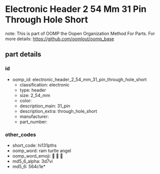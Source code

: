 # Electronic Header 2 54 Mm 31 Pin Through Hole Short  

note: This is part of OOMP the Oopen Organization Method For Parts. For more details: https://github.com/oomlout/oomp_base

##  part details





### id
* oomp_id: electronic_header_2_54_mm_31_pin_through_hole_short
  * classification: electronic
  * type: header
  * size: 2_54_mm
  * color: 
  * description_main: 31_pin
  * description_extra: through_hole_short
  * manufacturer: 
  * part_number: 

### other_codes
* short_code: hi131pths
* oomp_word: ram turtle angel
* oomp_word_emoji: :ram: :turtle: :angel:
* md5_6_alpha: 3d7vi
* md5_6: 564c1e* 